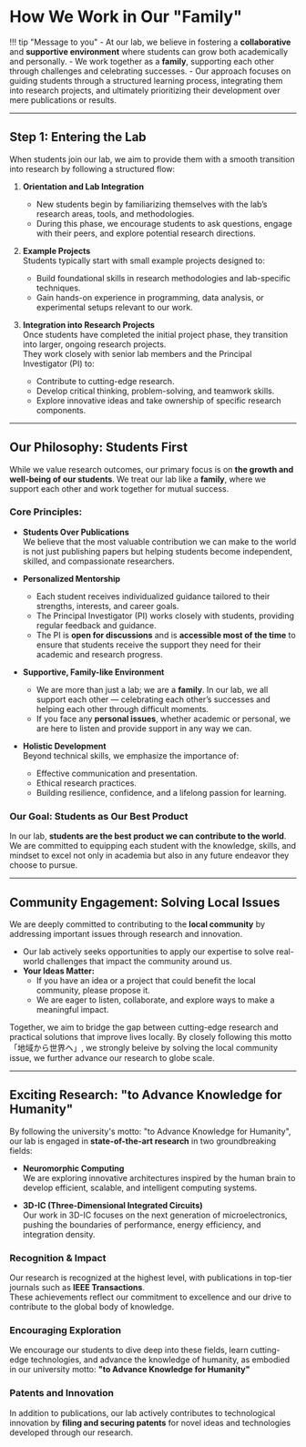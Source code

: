 # How We Work in Our "Family"

!!! tip "Message to you"
    - At our lab, we believe in fostering a **collaborative** and **supportive environment** where students can grow both academically and personally. 
    - We work together as a **family**, supporting each other through challenges and celebrating successes. 
    - Our approach focuses on guiding students through a structured learning process, integrating them into research projects, and ultimately prioritizing their development over mere publications or results.

---

## Step 1: Entering the Lab

When students join our lab, we aim to provide them with a smooth transition into research by following a structured flow:

1. **Orientation and Lab Integration**  
    - New students begin by familiarizing themselves with the lab’s research areas, tools, and methodologies.  
    - During this phase, we encourage students to ask questions, engage with their peers, and explore potential research directions.

2. **Example Projects**  
   Students typically start with small example projects designed to:
    - Build foundational skills in research methodologies and lab-specific techniques.
    - Gain hands-on experience in programming, data analysis, or experimental setups relevant to our work.
   
3. **Integration into Research Projects**  
   Once students have completed the initial project phase, they transition into larger, ongoing research projects.  
   They work closely with senior lab members and the Principal Investigator (PI) to:
    - Contribute to cutting-edge research.
    - Develop critical thinking, problem-solving, and teamwork skills.
    - Explore innovative ideas and take ownership of specific research components.

---

## Our Philosophy: Students First

While we value research outcomes, our primary focus is on **the growth and well-being of our students**. We treat our lab like a **family**, where we support each other and work together for mutual success.

### Core Principles:

- **Students Over Publications**  
  We believe that the most valuable contribution we can make to the world is not just publishing papers but helping students become independent, skilled, and compassionate researchers.

- **Personalized Mentorship**  
    - Each student receives individualized guidance tailored to their strengths, interests, and career goals.  
    - The Principal Investigator (PI) works closely with students, providing regular feedback and guidance. 
    - The PI is **open for discussions** and is **accessible most of the time** to ensure that students receive the support they need for their academic and research progress.

- **Supportive, Family-like Environment**  
    - We are more than just a lab; we are a **family**. In our lab, we all support each other — celebrating each other’s successes and helping each other through difficult moments.  
    - If you face any **personal issues**, whether academic or personal, we are here to listen and provide support in any way we can.

- **Holistic Development**  
  Beyond technical skills, we emphasize the importance of:
  - Effective communication and presentation.
  - Ethical research practices.
  - Building resilience, confidence, and a lifelong passion for learning.

### Our Goal: Students as Our Best Product

In our lab, **students are the best product we can contribute to the world**.  
We are committed to equipping each student with the knowledge, skills, and mindset to excel not only in academia but also in any future endeavor they choose to pursue.

---

## Community Engagement: Solving Local Issues

We are deeply committed to contributing to the **local community** by addressing important issues through research and innovation.  

- Our lab actively seeks opportunities to apply our expertise to solve real-world challenges that impact the community around us.  
- **Your Ideas Matter:**  
    - If you have an idea or a project that could benefit the local community, please propose it.  
    - We are eager to listen, collaborate, and explore ways to make a meaningful impact.

Together, we aim to bridge the gap between cutting-edge research and practical solutions that improve lives locally. By closely following this motto「地域から世界へ」, we strongly beleive by solving the local community issue, we further advance our research to globe scale.

---

## Exciting Research: "to Advance Knowledge for Humanity"

By following the university's motto: "to Advance Knowledge for Humanity", our lab is engaged in **state-of-the-art research** in two groundbreaking fields:

- **Neuromorphic Computing**  
We are exploring innovative architectures inspired by the human brain to develop efficient, scalable, and intelligent computing systems.

- **3D-IC (Three-Dimensional Integrated Circuits)**  
Our work in 3D-IC focuses on the next generation of microelectronics, pushing the boundaries of performance, energy efficiency, and integration density.

### Recognition & Impact
  Our research is recognized at the highest level, with publications in top-tier journals such as **IEEE Transactions**.  
  These achievements reflect our commitment to excellence and our drive to contribute to the global body of knowledge.

### Encouraging Exploration
  We encourage our students to dive deep into these fields, learn cutting-edge technologies, and advance the knowledge of humanity, as embodied in our university motto: **"to Advance Knowledge for Humanity"**

### Patents and Innovation
In addition to publications, our lab actively contributes to technological innovation by **filing and securing patents** for novel ideas and technologies developed through our research.
